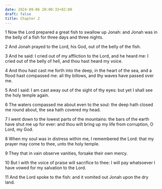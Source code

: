 ```yaml
---
date: 2024-09-06 20:00:33+02:00
draft: false
title: Chapter 2
---
```




1 Now the Lord prepared a great fish to swallow up Jonah: and Jonah was in the belly of a fish for three days and three nights.

2 And Jonah prayed to the Lord, his God, out of the belly of the fish.

3 And he said: I cried out of my affliction to the Lord, and he heard me: I cried out of the belly of hell, and thou hast heard my voice.

4 And thou hast cast me forth into the deep, in the heart of the sea, and a flood hast compassed me: all thy billows, and thy waves have passed over me.

5 And I said: I am cast away out of the sight of thy eyes: but yet I shall see the holy temple again.

6 The waters compassed me about even to the soul: the deep hath closed me round about, the sea hath covered my head.

7 I went down to the lowest parts of the mountains: the bars of the earth have shut me up for ever: and thou wilt bring up my life from corruption, O Lord, my God.

8 When my soul was in distress within me, I remembered the Lord: that my prayer may come to thee, unto the holy temple.

9 They that in vain observe vanities, forsake their own mercy.

10 But I with the voice of praise will sacrifice to thee: I will pay whatsoever I have vowed for my salvation to the Lord.

11 And the Lord spoke to the fish: and it vomited out Jonah upon the dry land.

